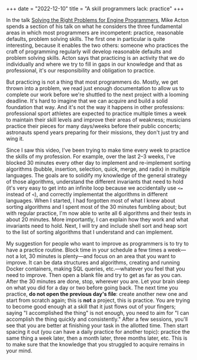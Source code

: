 +++
date = "2022-12-10"
title = "A skill programmers lack: practice"
+++

In the talk [Solving the Right Problems for Engine Programmers](https://youtu.be/4B00hV3wmMY), Mike Acton spends a section of his talk on what he considers the three fundamental areas in which most programmers are incompetent: practice, reasonable defaults, problem solving skills.
The first one in particular is quite interesting, because it enables the two others: someone who practices the craft of programming regularly will develop reasonable defaults and problem solving skills.
Acton says that practicing is an activity that we do individually and where we try to fill in gaps in our knowledge and that as professional, it's our responsibility and obligation to practice.

But practicing is not a thing that most programmers do.
Mostly, we get thrown into a problem, we read just enough documentation to allow us to complete our work before we're shuttled to the next project with a looming deadline.
It's hard to imagine that we can acquire and build a solid foundation that way.
And it's not the way it happens in other professions: professional sport athletes are expected to practice multiple times a week to maintain their skill levels and improve their areas of weakness; musicians practice their pieces for many days/weeks before their public concerts; astronauts spend years preparing for their missions, they don't just try and wing it.

Since I saw this video, I've been trying to make time every week to practice the skills of my profession.
For example, over the last 2–3 weeks, I've blocked 30 minutes every other day to implement and re-implement sorting algorithms (bubble, insertion, selection, quick, merge, and radix) in multiple languages.
The goals are to solidify my knowledge of the general strategy of those algorithms, understand the different invariants that need to hold (it's very easy to get into an infinite loop because we accidentally use `<=` instead of `<`), and correctly implementat the algorithms in different languages.
When I started, I had forgotten most of what I knew about sorting algorithms and I spent most of the 30 minutes fumbling about; but with regular practice, I'm now able to write all 6 algorithms and their tests in about 20 minutes.
More importantly, I can explain how they work and what invariants need to hold.
Next, I will try and include shell sort and heap sort to the list of sorting algorithms that I understand and can implement.

My suggestion for people who want to improve as programmers is to try to have a practice routine.
Block time in your schedule a few times a week—not a lot, 30 minutes is plenty—and focus on an area that you want to improve.
It can be data structures and algorithms, creating and running Docker containers, making SQL queries, etc.—whatever you feel that you need to improve.
Then open a blank file and try to get as far as you can.
After the 30 minutes are done, stop, wherever you are.
Let your brain sleep on what you did for a day or two before going back.
The next time you practice, **do not open the previous day's file**: create another new one and start from scratch again; this is **not** a project, this is practice.
You are trying to become good enough at a skill that it just flows out of your fingers; saying "I accomplished the thing" is not enough, you need to aim for "I can accomplish the thing quickly and consistently."
After a few sessions, you'll see that you are better at finishing your task in the allotted time.
Then start spacing it out (you can have a daily practice for another topic): practice the same thing a week later, then a month later, three months later, etc.
This is to make sure that the knowledge that you struggled to acquire remains in your mind.
